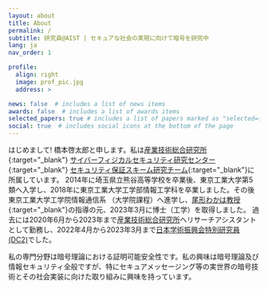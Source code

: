 ```yaml
---
layout: about
title: About
permalink: /
subtitle: 研究員@AIST | セキュアな社会の実現に向けて暗号を研究中
lang: ja
nav_order: 1

profile:
  align: right
  image: prof_pic.jpg
  address: >

news: false  # includes a list of news items
awards: false  # includes a list of awards items
selected_papers: true # includes a list of papers marked as "selected={true}"
social: true  # includes social icons at the bottom of the page
---
```


はじめまして! 橋本啓太郎と申します。私は[産業技術総合研究所](https://www.aist.go.jp/){:target="\_blank"} [サイバーフィジカルセキュリティ研究センター](https://www.cpsec.aist.go.jp/){:target="\_blank"} [セキュリティ保証スキーム研究チーム](https://www.cpsec.aist.go.jp/team/sasrt/){:target="\_blank"}に所属しています。
2014年に埼玉県立熊谷高等学校を卒業後、東京工業大学第5類へ入学し、2018年に東京工業大学工学部情報工学科を卒業しました。その後東京工業大学工学院情報通信系 （大学院課程）へ進学し、[尾形わかは教授](http://www.security.mot.titech.ac.jp/users/wakaha/index.html){:target="\_blank"}の指導の元、2023年3月に博士（工学）を取得しました。
過去には2020年6月から2023年まで[産業技術総合研究所](https://www.aist.go.jp/)へリサーチアシスタントとして勤務し、2022年4月から2023年3月まで[日本学術振興会特別研究員 (DC2)](https://www.jsps.go.jp/j-pd/index.html)でした。

私の専門分野は暗号理論における証明可能安全性です。私の興味は暗号理論及び情報セキュリティ全般ですが、特にセキュアメッセージング等の実世界の暗号技術とその社会実装に向けた取り組みに興味を持っています。
